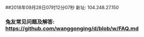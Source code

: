 ##2018年09月28日07时12分07秒 新址: 104.248.27.150
### 兔友常见问题及解答: https://github.com/wanggonging/d/blob/w/FAQ.md
